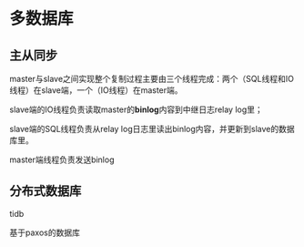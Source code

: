 # 多数据库

## 主从同步

master与slave之间实现整个复制过程主要由三个线程完成：两个（SQL线程和IO线程）在slave端，一个（IO线程）在master端。

slave端的IO线程负责读取master的**binlog**内容到中继日志relay log里；

slave端的SQL线程负责从relay log日志里读出binlog内容，并更新到slave的数据库里。

master端线程负责发送binlog

## 分布式数据库

tidb

基于paxos的数据库

